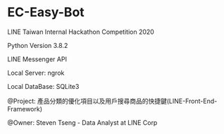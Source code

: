 # EC-Easy-Bot
LINE Taiwan  Internal Hackathon Competition 2020

Python Version 3.8.2

LINE Messenger API 

Local Server: ngrok 

Local DataBase: SQLite3

@Project: 產品分類的優化項目以及用戶搜尋商品的快捷鍵(LINE-Front-End-Framework)

@Owner: Steven Tseng - Data Analyst at LINE Corp


